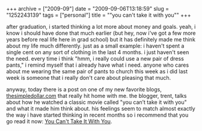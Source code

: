 +++
archive = ["2009-09"]
date = "2009-09-06T13:18:59"
slug = "1252243139"
tags = ["personal"]
title = "\"you can't take it with you\""
+++

after graduation, i started thinking a lot more about money and goals.
yeah, i know i should have done that much earlier (but hey, now i've got
a few more years before real life here in grad school) but it has
definitely made me think about my life much differently. just as a small
example: i haven't spent a single cent on any sort of clothing in the last
4 months. i just haven't seen the need. every time i think "hmm, i really
could use a new pair of dress pants," i remind myself that i already have
what i need. anyone who cares about me wearing the same pair of pants to
church this week as i did last week is someone that i really don't care
about pleasing that much.

anyway, today there is a post on one of my new favorite blogs,
[thesimpledollar.com][1] that really hit home with me. the blogger, trent,
talks about how he watched a classic movie called "you can’t take it with
you" and what it made him think about. his feelings seem to match almost
exactly the way i have started thinking in recent months so i recommend
that you go read it now: [You Can't Take It With You][2].

[1]: http://www.thesimpledollar.com/
[2]: http://www.thesimpledollar.com/2009/09/06/you-cant-take-it-with-you/

